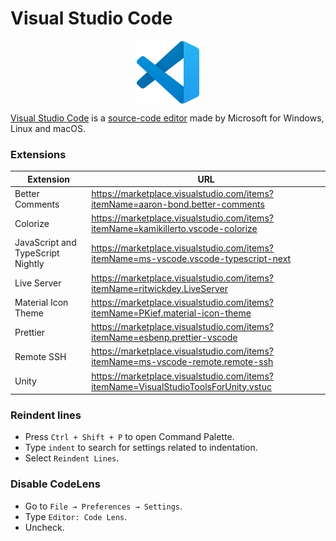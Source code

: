 # Visual Studio Code

<p align="center"><img align="center" width="20%" height="20%" src="assets/visualstudiocode.svg"></p>

[Visual Studio Code](https://en.wikipedia.org/wiki/Visual_Studio_Code) is a [source-code editor](https://en.wikipedia.org/wiki/Source-code_editor) made by Microsoft for Windows, Linux and macOS.

### Extensions

| Extension | URL |
|---|---|
| Better Comments | https://marketplace.visualstudio.com/items?itemName=aaron-bond.better-comments |
| Colorize | https://marketplace.visualstudio.com/items?itemName=kamikillerto.vscode-colorize |
| JavaScript and TypeScript Nightly | https://marketplace.visualstudio.com/items?itemName=ms-vscode.vscode-typescript-next |
| Live Server | https://marketplace.visualstudio.com/items?itemName=ritwickdey.LiveServer |
| Material Icon Theme | https://marketplace.visualstudio.com/items?itemName=PKief.material-icon-theme |
| Prettier | https://marketplace.visualstudio.com/items?itemName=esbenp.prettier-vscode |
| Remote SSH | https://marketplace.visualstudio.com/items?itemName=ms-vscode-remote.remote-ssh |
| Unity | https://marketplace.visualstudio.com/items?itemName=VisualStudioToolsForUnity.vstuc |

### Reindent lines

* Press `Ctrl + Shift + P` to open Command Palette.
* Type `indent` to search for settings related to indentation.
* Select `Reindent Lines`.

### Disable CodeLens

* Go to `File → Preferences → Settings`.
* Type `Editor: Code Lens`.
* Uncheck.

